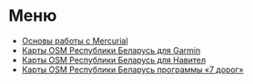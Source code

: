 # Меню #

  * [Основы работы с Mercurial](http://code.google.com/p/maps-by/wiki/Mercurial)
  * [Карты OSM Республики Беларусь для Garmin](http://code.google.com/p/maps-by/wiki/garmin)
  * [Карты OSM Республики Беларусь для Навител](http://code.google.com/p/maps-by/wiki/Navitel)
  * [Карты OSM Республики Беларусь программы «7 дорог»](http://code.google.com/p/maps-by/wiki/7ways)